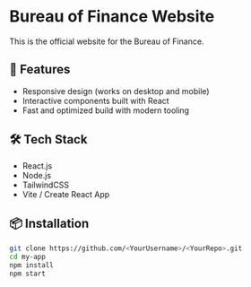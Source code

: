 # Bureau of Finance Website

This is the official website for the Bureau of Finance.

## 🚀 Features
- Responsive design (works on desktop and mobile)
- Interactive components built with React
- Fast and optimized build with modern tooling

## 🛠 Tech Stack
- React.js
- Node.js
- TailwindCSS
- Vite / Create React App

## 📦 Installation
```bash
git clone https://github.com/<YourUsername>/<YourRepo>.git
cd my-app
npm install
npm start
